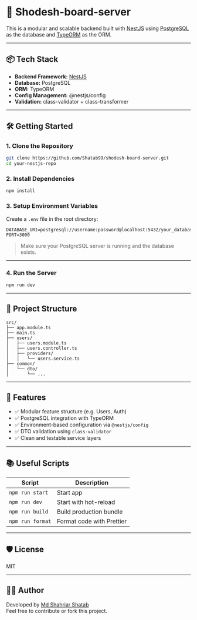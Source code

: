 # 🚀 Shodesh-board-server

This is a modular and scalable backend built with [NestJS](https://nestjs.com/) using [PostgreSQL](https://www.postgresql.org/) as the database and [TypeORM](https://typeorm.io/) as the ORM.

---

## 📦 Tech Stack

- **Backend Framework:** [NestJS](https://nestjs.com/)
- **Database:** PostgreSQL
- **ORM:** TypeORM
- **Config Management:** @nestjs/config
- **Validation:** class-validator + class-transformer

---

## 🛠️ Getting Started

### 1. Clone the Repository

```bash
git clone https://github.com/Shatab99/shodesh-board-server.git
cd your-nestjs-repo
```

### 2. Install Dependencies

```bash
npm install
```

### 3. Setup Environment Variables

Create a `.env` file in the root directory:

```env
DATABASE_URI=postgresql://username:password@localhost:5432/your_database
PORT=3000
```

> Make sure your PostgreSQL server is running and the database exists.

---

### 4. Run the Server

```bash
npm run dev
```

---

## 📁 Project Structure

```
src/
├── app.module.ts
├── main.ts
├── users/
│   ├── users.module.ts
│   ├── users.controller.ts
│   ├── providers/
│   │   └── users.service.ts
├── common/
│   └── dto/
│       └── ...
```

---

## 📑 Features

- ✅ Modular feature structure (e.g. Users, Auth)
- ✅ PostgreSQL integration with TypeORM
- ✅ Environment-based configuration via `@nestjs/config`
- ✅ DTO validation using `class-validator`
- ✅ Clean and testable service layers

---

## 📚 Useful Scripts

| Script | Description |
|--------|-------------|
| `npm run start` | Start app |
| `npm run dev` | Start with hot-reload |
| `npm run build` | Build production bundle |
| `npm run format` | Format code with Prettier |

---

## 🛡️ License

MIT

---

## 👨‍💻 Author

Developed by [Md Shahriar Shatab](https://github.com/Shatab99)  
Feel free to contribute or fork this project.
